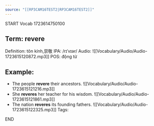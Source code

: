 ```yaml
---
source: "[[RP3CAM16TEST2|RP3CAM16TEST2]]"
---
```

START
Vocab
1723614750100
## Term: revere
Definition: tôn kính,崇敬
IPA: /rɪˈvɪər/
Audio: ![[Vocabulary/Audio/Audio-1723615120872.mp3]]
POS: động từ
## Example:
- The people **revere** their ancestors.
    ![[Vocabulary/Audio/Audio-1723615121216.mp3]] 
- She **reveres** her teacher for his wisdom.
     ![[Vocabulary/Audio/Audio-1723615121861.mp3]]
- The nation **reveres** its founding fathers.
     ![[Vocabulary/Audio/Audio-1723615122325.mp3]] 
Tags:

END
